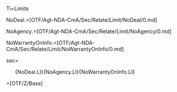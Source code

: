 Ti=Limits

NoDeal.=[OTF/Agt-NDA-CmA/Sec/Relate/Limit/NoDeal/0.md]

NoAgency.=[OTF/Agt-NDA-CmA/Sec/Relate/Limit/NoAgency/0.md]

NoWarrantyOnInfo.=[OTF/Agt-NDA-CmA/Sec/Relate/Limit/NoWarrantyOnInfo/0.md]

sec=<ol>{NoDeal.LI}{NoAgency.LI}{NoWarrantyOnInfo.LI}</ol>

=[OTF/Z/Base]